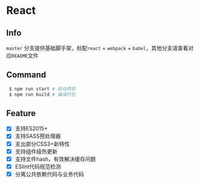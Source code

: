 # React

## Info
`master` 分支提供基础脚手架，标配`react` + `webpack` + `babel`，其他分支请查看对应`README`文件

## Command
```bash
 $ npm run start # 启动项目
 $ npm run build # 编译打包
```

## Feature
- [x] 支持ES2015+
- [x] 支持SASS预处理器
- [x] 支出部分CSS3+新特性
- [x] 支持组件级热更新
- [x] 支持文件hash，有效解决缓存问题
- [x] ESlint代码规范检测
- [x] 分离公共依赖代码与业务代码

